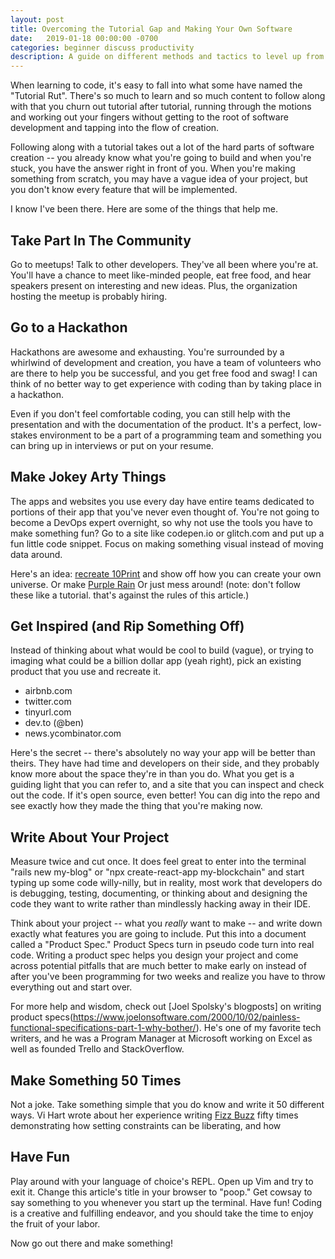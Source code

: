 ```yaml
---
layout: post
title: Overcoming the Tutorial Gap and Making Your Own Software
date:   2019-01-18 00:00:00 -0700
categories: beginner discuss productivity
description: A guide on different methods and tactics to level up from doing programming tutorials.
---
```


When learning to code, it's easy to fall into what some have named the "Tutorial Rut". There's so much to learn and so much content to follow along with that you churn out tutorial after tutorial, running through the motions and working out your fingers without getting to the root of software development and tapping into the flow of creation.

Following along with a tutorial takes out a lot of the hard parts of software creation -- you already know what you're going to build and when you're stuck, you have the answer right in front of you. When you're making something from scratch, you may have a vague idea of your project, but you don't know every feature that will be implemented.

I know I've been there. Here are some of the things that help me.

## Take Part In The Community
Go to meetups! Talk to other developers. They've all been where you're at. You'll have a chance to meet like-minded people, eat free food, and hear speakers present on interesting and new ideas. Plus, the organization hosting the meetup is probably hiring.

## Go to a Hackathon
Hackathons are awesome and exhausting. You're surrounded by a whirlwind of development and creation, you have a team of volunteers who are there to help you be successful, and you get free food and swag! I can think of no better way to get experience with coding than by taking place in a hackathon.

Even if you don't feel comfortable coding, you can still help with the presentation and with the documentation of the product. It's a perfect, low-stakes environment to be a part of a programming team and something you can bring up in interviews or put on your resume.

## Make Jokey Arty Things
The apps and websites you use every day have entire teams dedicated to portions of their app that you've never even thought of. You're not going to become a DevOps expert overnight, so why not use the tools you have to make something fun? Go to a site like codepen.io or glitch.com and put up a fun little code snippet. Focus on making something visual instead of moving data around.

Here's an idea: [recreate 10Print](https://www.makeartwithpython.com/blog/10-print-in-python/) and show off how you can create your own universe. Or make [Purple Rain](https://www.youtube.com/watch?v=KkyIDI6rQJI) Or just mess around! (note: don't follow these like a tutorial. that's against the rules of this article.)

## Get Inspired (and Rip Something Off)
Instead of thinking about what would be cool to build (vague), or trying to imaging what could be a billion dollar app (yeah right), pick an existing product that you use and recreate it.

* airbnb.com
* twitter.com
* tinyurl.com
* dev.to (@ben)
* news.ycombinator.com

Here's the secret -- there's absolutely no way your app will be better than theirs. They have had time and developers on their side, and they probably know more about the space they're in than you do. What you get is a guiding light that you can refer to, and a site that you can inspect and check out the code. If it's open source, even better! You can dig into the repo and see exactly how they made the thing that you're making now.

## Write About Your Project
Measure twice and cut once. It does feel great to enter into the terminal "rails new my-blog" or "npx create-react-app my-blockchain" and start typing up some code willy-nilly, but in reality, most work that developers do is debugging, testing, documenting, or thinking about and designing the code they want to write rather than mindlessly hacking away in their IDE.

Think about your project -- what you _really_ want to make -- and write down exactly what features you are going to include. Put this into a document called a "Product Spec." Product Specs turn in pseudo code turn into real code. Writing a product spec helps you design your project and come across potential pitfalls that are much better to make early on instead of after you've been programming for two weeks and realize you have to throw everything out and start over.

For more help and wisdom, check out [Joel Spolsky's blogposts] on writing product specs(https://www.joelonsoftware.com/2000/10/02/painless-functional-specifications-part-1-why-bother/). He's one of my favorite tech writers, and he was a Program Manager at Microsoft working on Excel as well as founded Trello and StackOverflow.

## Make Something 50 Times
Not a joke. Take something simple that you do know and write it 50 different ways. Vi Hart wrote about her experience writing [Fizz Buzz](http://vihart.com/fifty-fizzbuzzes/) fifty times demonstrating how setting constraints can be liberating, and how

## Have Fun
Play around with your language of choice's REPL. Open up Vim and try to exit it. Change this article's title in your browser to "poop." Get cowsay to say something to you whenever you start up the terminal. Have fun! Coding is a creative and fulfilling endeavor, and you should take the time to enjoy the fruit of your labor.

Now go out there and make something!

